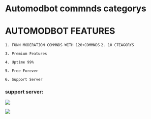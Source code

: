 <style>
.entity-header__image {
    border-radius: 50% !important;
    border: 3px solid gold;
    animation: float 5s ease-in-out infinite;
}
  
@keyframes float {
  0% {
    box-shadow: 0 5px 15px 0px rgba(0, 0, 0, 0.6);
    -webkit-transform: translatey(0px);
            transform: translatey(0px);
  }
  50% {
    box-shadow: 0 25px 15px 0px rgba(0, 0, 0, 0.2);
    -webkit-transform: translatey(-30px);
            transform: translatey(-30px);
  }
  100% {
    box-shadow: 0 5px 15px 0px rgba(0, 0, 0, 0.6);
    -webkit-transform: translatey(0px);
            transform: translatey(0px);
  }
}

.entity-wrapper {
    width: 100%;
    height: 100vh;
    overflow: scroll;
    overflow-x: hidden;
    background: url('https://cdn.discordapp.com/attachments/824976037578014730/834492904600764416/image0-47.jpg');
    background-repeat: no-repeat;
    background-size: cover;
    scrollbar-width: none;
}

.entity-wrapper::-webkit-scrollbar {
    display: none;
}

body{
    scrollbar-width: none;
}

body::-webkit-scrollbar {
    display: none;
}

#menu {
    background: transparent;
}
.entity-content__description {
    background: transparent !important;
    border: none;
}

.entity-content__divider {
    display: none;
}

.entity-hint {
    display: none;
}

blockquote {
    background: linear-gradient(90deg, #363636 30%, #fff0 100%) !important;
}
<img src ="https://cdn.discordapp.com/attachments/696700208213655597/835448492939411476/download_3.png" />
</style>

# Automodbot commnds categorys


# AUTOMODBOT FEATURES

`1. FUNN MODERATION COMMNDS WITH 120+COMMNDS`
`2. 10 CTEAGORYS
`

`3. Premium Features`

`4. Uptime 99%`

`5. Free Forever`

`6. Support Server`

### support server:  
<a href="https://discord.gg/uC5bAzvmX5"><img src="http://invidget.switchblade.xyz/kACM4NPN9F"/></a>

<img src="https://cdn.discordapp.com/attachments/816496663468179487/835443601945133066/download_2.png" />
